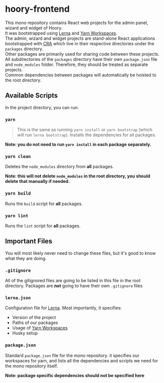 # hoory-frontend

This mono repository contains React web projects for the admin panel, wizard and widget of Hoory.<br />
It was bootstrapped using [Lerna](https://lerna.js.org) and [Yarn Workspaces](https://classic.yarnpkg.com/en/docs/workspaces).<br />
The admin, wizard and widget projects are stand-alone React applications bootstrapped with [CRA](https://github.com/facebook/create-react-app) which live in their respective directories under the `packages` directory.<br />
Other packages are primarily used for sharing code between these projects.<br />
All subdirectories of the `packages` directory have their own `package.json` file and `node_modules` folder. Therefore, they should be treated as separate projects.<br />
Common dependencies between packages will automatically be hoisted to the root directory.

## Available Scripts

In the project directory, you can run:

### `yarn`

> This is the same as running `yarn install` or `yarn bootstrap` (which will run `lerna bootstrap`).
Installs the dependencies for all packages.

**Note: you do not need to run `yarn install` in each package separately.**

### `yarn clean`

Deletes the `node_modules` directory from **all** packages.

**Note: this will not delete `node_modules` in the root directory, you should delete that manually if needed.**

### `yarn build`

Runs the `build` script for **all** packages.

### `yarn lint`

Runs the `lint` script for **all** packages.

## Important Files

You will most likely never need to change these files, but it's good to know what they are doing.

### `.gitignore`

All of the gitignored files are going to be listed in this file in the root directory. Packages are **not** going to have their own `.gitignore` files

### `lerna.json`

Configuration file for [Lerna](https://lerna.js.org). Most importantly, it specifies:

* Version of the project
* Paths of our packages
* Usage of [Yarn Workspaces](https://classic.yarnpkg.com/en/docs/workspaces)
* Husky setup

### `package.json`

Standard `package.json` file for the mono repository. it specifies our workspaces for yarn, and lists all the dependencies and scripts we need for the mono repository itself.

**Note: package specific dependencies should not be specified here**
